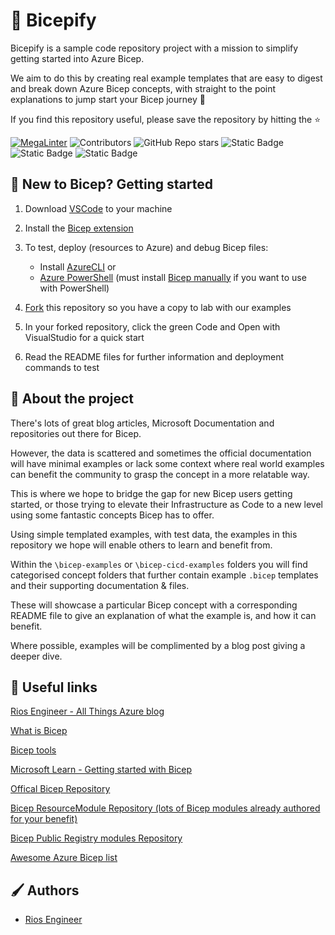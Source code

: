 # 💪 Bicepify

Bicepify is a sample code repository project with a mission to simplify getting started into Azure Bicep.

We aim to do this by creating real example templates that are easy to digest and break down Azure Bicep concepts, with straight to the point explanations to jump start your Bicep journey 🚀

If you find this repository useful, please save the repository by hitting the ⭐

[![MegaLinter](https://github.com/riosengineer/Bicepify/actions/workflows/mega-linter.yml/badge.svg)](https://github.com/riosengineer/Bicepify/actions/workflows/mega-linter.yml) ![Contributors](https://img.shields.io/github/contributors/RiosEngineer/Bicepify?color=dark-green) ![GitHub Repo stars](https://img.shields.io/github/stars/riosengineer/bicepify)
![Static Badge](https://img.shields.io/badge/Bicep-Learning-blue?logo=microsoftazure&color=%230078D4&link=https%3A%2F%2Fgithub.com%2Friosengineer%2FBicepify%2Ftree%2Fmain%2Fbicep-examples) ![Static Badge](https://img.shields.io/badge/Bicep-Azure_DevOps-blue?logo=azuredevops&color=%230078D4&link=https%3A%2F%2Fgithub.com%2Friosengineer%2FBicepify%2Ftree%2Fmain%2Fbicep-cicd-examples) ![Static Badge](https://img.shields.io/badge/Bicep-GitHub%20Actions-blue?logo=GitHubActions&logoColor=white&color=%230078D4&link=https%3A%2F%2Fgithub.com%2Friosengineer%2FBicepify%2Ftree%2Fmain%2Fbicep-cicd-examples)


## 🧬 New to Bicep? Getting started

1. Download [VSCode](https://code.visualstudio.com/download) to your machine

2. Install the [Bicep extension](https://marketplace.visualstudio.com/items?itemName=ms-azuretools.vscode-bicep)

3. To test, deploy (resources to Azure) and debug Bicep files:
    - Install [AzureCLI](https://learn.microsoft.com/en-us/cli/azure/install-azure-cli-windows?tabs=azure-cli) or
    - [Azure PowerShell](https://learn.microsoft.com/en-us/powershell/azure/install-azure-powershell?view=azps-10.3.0) (must install [Bicep manually](https://learn.microsoft.com/en-us/azure/azure-resource-manager/bicep/install#install-manually) if you want to use with PowerShell)

4. [Fork](https://github.com/riosengineer/Bicepify/fork) this repository so you have a copy to lab with our examples

5. In your forked repository, click the green Code and Open with VisualStudio for a quick start

6. Read the README files for further information and deployment commands to test

## 🧪 About the project

There's lots of great blog articles, Microsoft Documentation and repositories out there for Bicep.

However, the data is scattered and sometimes the official documentation will have minimal examples or lack some context where real world examples can benefit the community to grasp the concept in a more relatable way.

This is where we hope to bridge the gap for new Bicep users getting started, or those trying to elevate their Infrastructure as Code to a new level using some fantastic concepts Bicep has to offer.

Using simple templated examples, with test data, the examples in this repository we hope will enable others to learn and benefit from.

Within the `\bicep-examples` or `\bicep-cicd-examples` folders you will find categorised concept folders that further contain example `.bicep` templates and their supporting documentation & files.

These will showcase a particular Bicep concept with a corresponding README file to give an explanation of what the example is, and how it can benefit.

Where possible, examples will be complimented by a blog post giving a deeper dive.

## 📎 Useful links

[Rios Engineer - All Things Azure blog](https://rios.engineer/)

[What is Bicep](https://learn.microsoft.com/en-us/azure/azure-resource-manager/bicep/overview?tabs=bicep)

[Bicep tools](https://learn.microsoft.com/en-us/azure/azure-resource-manager/bicep/install)

[Microsoft Learn - Getting started with Bicep](https://learn.microsoft.com/en-us/azure/azure-resource-manager/bicep/learn-bicep)

[Offical Bicep Repository](https://github.com/Azure/bicep)

[Bicep ResourceModule Repository (lots of Bicep modules already authored for your benefit)](https://github.com/Azure/ResourceModules)

[Bicep Public Registry modules Repository](https://github.com/Azure/bicep-registry-modules)

[Awesome Azure Bicep list](https://github.com/ElYusubov/AWESOME-Azure-Bicep)

## 🖌️ Authors

- [Rios Engineer](https://www.github.com/riosengineer)
